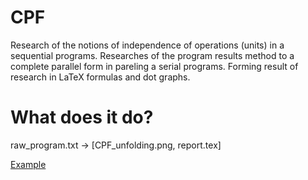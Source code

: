 # CPF
Research of the notions of independence of operations (units) in a sequential programs. 
Researches of the program results method to a complete parallel form in pareling a serial programs. 
Forming result of research in LaTeX formulas and dot graphs.

# What does it do?
raw_program.txt -> [CPF_unfolding.png, report.tex]

[Example](src/main/resources)
